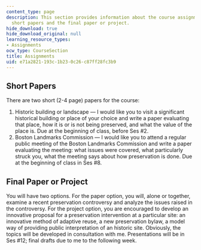 ```yaml
---
content_type: page
description: This section provides information about the course assignments, including
  short papers and the final paper or project.
hide_download: true
hide_download_original: null
learning_resource_types:
- Assignments
ocw_type: CourseSection
title: Assignments
uid: e71a2821-193c-1b23-0c26-c87ff28fc3b9
---
```


Short Papers
------------

There are two short (2-4 page) papers for the course:

1.  Historic building or landscape — I would like you to visit a significant historical building or place of your choice and write a paper evaluating that place, how it is or is not being preserved, and what the value of the place is. Due at the beginning of class, before Ses #2.
2.  Boston Landmarks Commission — I would like you to attend a regular public meeting of the Boston Landmarks Commission and write a paper evaluating the meeting: what issues were covered, what particularly struck you, what the meeting says about how preservation is done. Due at the beginning of class in Ses #8.

Final Paper or Project
----------------------

You will have two options. For the paper option, you will, alone or together, examine a recent preservation controversy and analyze the issues raised in the controversy. For the project option, you are encouraged to develop an innovative proposal for a preservation intervention at a particular site: an innovative method of adaptive reuse, a new preservation bylaw, a model way of providing public interpretation of an historic site. Obviously, the topics will be developed in consultation with me. Presentations will be in Ses #12; final drafts due to me to the following week.